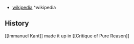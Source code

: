 

- [wikipedia](https://en.wikipedia.org/wiki/Analytic%E2%80%93synthetic_distinction) ^wikipedia

## History

[[Immanuel Kant]] made it up in [[Critique of Pure Reason]]
